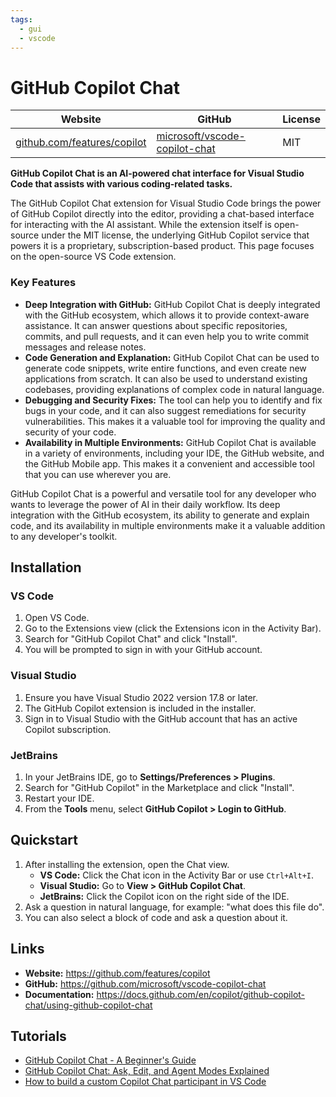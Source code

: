 ```yaml
---
tags:
  - gui
  - vscode
---
```


# GitHub Copilot Chat

| Website | GitHub | License |
| --- | --- | --- |
| [github.com/features/copilot](https://github.com/features/copilot) | [microsoft/vscode-copilot-chat](https://github.com/microsoft/vscode-copilot-chat) | MIT |

**GitHub Copilot Chat is an AI-powered chat interface for Visual Studio Code that assists with various coding-related tasks.**

The GitHub Copilot Chat extension for Visual Studio Code brings the power of GitHub Copilot directly into the editor, providing a chat-based interface for interacting with the AI assistant. While the extension itself is open-source under the MIT license, the underlying GitHub Copilot service that powers it is a proprietary, subscription-based product. This page focuses on the open-source VS Code extension.

### Key Features

*   **Deep Integration with GitHub:** GitHub Copilot Chat is deeply integrated with the GitHub ecosystem, which allows it to provide context-aware assistance. It can answer questions about specific repositories, commits, and pull requests, and it can even help you to write commit messages and release notes.
*   **Code Generation and Explanation:** GitHub Copilot Chat can be used to generate code snippets, write entire functions, and even create new applications from scratch. It can also be used to understand existing codebases, providing explanations of complex code in natural language.
*   **Debugging and Security Fixes:** The tool can help you to identify and fix bugs in your code, and it can also suggest remediations for security vulnerabilities. This makes it a valuable tool for improving the quality and security of your code.
*   **Availability in Multiple Environments:** GitHub Copilot Chat is available in a variety of environments, including your IDE, the GitHub website, and the GitHub Mobile app. This makes it a convenient and accessible tool that you can use wherever you are.

GitHub Copilot Chat is a powerful and versatile tool for any developer who wants to leverage the power of AI in their daily workflow. Its deep integration with the GitHub ecosystem, its ability to generate and explain code, and its availability in multiple environments make it a valuable addition to any developer's toolkit.

## Installation

### VS Code

1.  Open VS Code.
2.  Go to the Extensions view (click the Extensions icon in the Activity Bar).
3.  Search for "GitHub Copilot Chat" and click "Install".
4.  You will be prompted to sign in with your GitHub account.

### Visual Studio

1.  Ensure you have Visual Studio 2022 version 17.8 or later.
2.  The GitHub Copilot extension is included in the installer.
3.  Sign in to Visual Studio with the GitHub account that has an active Copilot subscription.

### JetBrains

1.  In your JetBrains IDE, go to **Settings/Preferences > Plugins**.
2.  Search for "GitHub Copilot" in the Marketplace and click "Install".
3.  Restart your IDE.
4.  From the **Tools** menu, select **GitHub Copilot > Login to GitHub**.

## Quickstart

1.  After installing the extension, open the Chat view.
    *   **VS Code:** Click the Chat icon in the Activity Bar or use `Ctrl+Alt+I`.
    *   **Visual Studio:** Go to **View > GitHub Copilot Chat**.
    *   **JetBrains:** Click the Copilot icon on the right side of the IDE.
2.  Ask a question in natural language, for example: "what does this file do".
3.  You can also select a block of code and ask a question about it.

## Links

*   **Website:** https://github.com/features/copilot
*   **GitHub:** https://github.com/microsoft/vscode-copilot-chat
*   **Documentation:** https://docs.github.com/en/copilot/github-copilot-chat/using-github-copilot-chat

## Tutorials

*   [GitHub Copilot Chat - A Beginner's Guide](https://www.youtube.com/watch?v=3-hG-4GMANo)
*   [GitHub Copilot Chat: Ask, Edit, and Agent Modes Explained](https://www.youtube.com/watch?v=8Jv-t-g8p-s)
*   [How to build a custom Copilot Chat participant in VS Code](https://www.youtube.com/watch?v=u2sD9q0Lzqw)

